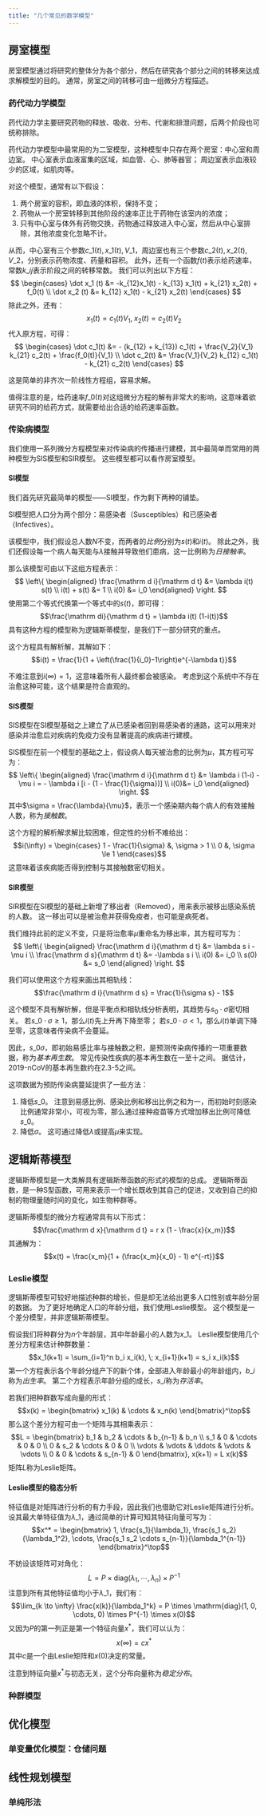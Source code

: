 ```yaml
---
title: "几个常见的数学模型"
---
```


## 房室模型

房室模型通过将研究的整体分为各个部分，然后在研究各个部分之间的转移来达成求解模型的目的。
通常，房室之间的转移可由一组微分方程描述。

### 药代动力学模型

药代动力学主要研究药物的释放、吸收、分布、代谢和排泄问题，后两个阶段也可统称排除。

药代动力学模型中最常用的为二室模型，这种模型中只存在两个房室：中心室和周边室。
中心室表示血液富集的区域，如血管、心、肺等器官；
周边室表示血液较少的区域，如肌肉等。

对这个模型，通常有以下假设：
1. 两个房室的容积，即血液的体积，保持不变；
2. 药物从一个房室转移到其他阶段的速率正比于药物在该室内的浓度；
3. 只有中心室与体外有药物交换，药物通过释放进入中心室，然后从中心室排除，其他浓度变化忽略不计。

从而，中心室有三个参数$c\_1(t), x\_1(t), V\_1$，周边室也有三个参数$c\_2(t), x\_2(t), V\_2$，分别表示药物浓度、药量和容积。
此外，还有一个函数$f(t)$表示给药速率，常数$k\_{ij}$表示阶段之间的转移常数。
我们可以列出以下方程：
$$
\begin{cases}
    \dot x_1 (t) &= -k_{12}x_1(t) - k_{13} x_1(t) + k_{21} x_2(t) + f_0(t) \\
    \dot x_2 (t) &= k_{12} x_1(t) - k_{21} x_2(t)
\end{cases}
$$
除此之外，还有：
$$x_1(t) = c_1(t) V_1, \; x_2(t) = c_2(t) V_2$$
代入原方程，可得：
$$
\begin{cases}
\dot c_1(t) &= - (k_{12} + k_{13}) c_1(t) + \frac{V_2}{V_1} k_{21} c_2(t) + \frac{f_0(t)}{V_1} \\
\dot c_2(t) &= \frac{V_1}{V_2} k_{12} c_1(t) - k_{21} c_2(t)
\end{cases}
$$

这是简单的非齐次一阶线性方程组，容易求解。

值得注意的是，给药速率$f\_0(t)$对这组微分方程的解有非常大的影响，这意味着欲研究不同的给药方式，就需要给出合适的给药速率函数。

### 传染病模型

我们使用一系列微分方程模型来对传染病的传播进行建模，其中最简单而常用的两种模型为SIS模型和SIR模型。
这些模型都可以看作房室模型。

#### SI模型

我们首先研究最简单的模型——SI模型，作为剩下两种的铺垫。

SI模型把人口分为两个部分：易感染者（Susceptibles）和已感染者（Infectives）。

该模型中，我们假设总人数$N$不变，而两者的*比例*分别为$s(t)$和$i(t)$。
除此之外，我们还假设每一个病人每天能与$\lambda$接触并导致他们患病，这一比例称为*日接触率*。

那么该模型可由以下这组方程表示：
$$
\left\{
    \begin{aligned}
    \frac{\mathrm d i}{\mathrm d t} &= \lambda i(t) s(t) \\
    i(t) + s(t) &= 1 \\
    i(0) &= i_0
    \end{aligned}
\right.
$$
使用第二个等式代换第一个等式中的$s(t)$，即可得：
$$\frac{\mathrm di}{\mathrm d t} = \lambda i(t) (1-i(t))$$
具有这种方程的模型称为逻辑斯蒂模型，是我们下一部分研究的重点。

这个方程具有解析解，其解如下：
$$i(t) = \frac{1}{1 + \left(\frac{1}{i_0}-1\right)e^{-\lambda t}}$$

不难注意到$i(\infty) = 1$，这意味着所有人最终都会被感染。
考虑到这个系统中不存在治愈这种可能，这个结果是符合直观的。

#### SIS模型

SIS模型在SI模型基础之上建立了从已感染者回到易感染者的通路，这可以用来对感染并治愈后对疾病的免疫力没有显著提高的疾病进行建模。

SIS模型在前一个模型的基础之上，假设病人每天被治愈的比例为$\mu$，其方程可写为：
$$
\left\{
    \begin{aligned}
    \frac{\mathrm d i}{\mathrm d t} &= \lambda i (1-i) - \mu i = - \lambda i [i - (1 - \frac{1}{\sigma})] \\
    i(0)&= i_0
    \end{aligned}
\right.
$$
其中$\sigma = \frac{\lambda}{\mu}$，表示一个感染期内每个病人的有效接触人数，称为*接触数*。

这个方程的解析解求解比较困难，但定性的分析不难给出：
$$i(\infty) = \begin{cases} 1 - \frac{1}{\sigma} &, \sigma > 1 \\ 0 &, \sigma \le 1  \end{cases}$$
这意味着该疾病能否得到控制与其接触数密切相关。

#### SIR模型

SIR模型在SI模型的基础上新增了移出者（Removed），用来表示被移出感染系统的人数。
这一移出可以是被治愈并获得免疫者，也可能是病死者。

我们维持此前的定义不变，只是将治愈率$\mu$重命名为移出率，其方程可写为：
$$
\left\{
    \begin{aligned}
    \frac{\mathrm d i}{\mathrm d t} &= \lambda s i - \mu i \\
    \frac{\mathrm d s}{\mathrm d t} &= -\lambda s i \\
    i(0) &= i_0 \\
    s(0) &= s_0
    \end{aligned}
\right.
$$

我们可以使用这个方程来画出其相轨线：
$$\frac{\mathrm d i}{\mathrm d s} = \frac{1}{\sigma s} - 1$$

这个模型不具有解析解，但是平衡点和相轨线分析表明，其趋势与$s_0 \cdot \sigma$密切相关。
若$s\_0 \cdot \sigma \ge 1$，那么$i(t)$先上升再下降至零；
若$s\_0 \cdot \sigma < 1$，那么$i(t)$单调下降至零，这意味者传染病不会蔓延。

因此，$s\_0 \sigma$，即初始易感比率与接触数之积，是预测传染病传播的一项重要数据，称为*基本再生数*。
常见传染性疾病的基本再生数在一至十之间。
据估计，2019-nCoV的基本再生数约在2.3-5之间。

这项数据为预防传染病蔓延提供了一些方法：
1. 降低$s\_0$。
注意到易感比例、感染比例和移出比例之和为一，而初始时刻感染比例通常非常小，可视为零，那么通过接种疫苗等方式增加移出比例可降低$s\_0$。
2. 降低$\sigma$。
这可通过降低$\lambda$或提高$\mu$来实现。

## 逻辑斯蒂模型

逻辑斯蒂模型是一大类解具有逻辑斯蒂函数的形式的模型的总成。
逻辑斯蒂函数，是一种S型函数，可用来表示一个增长既收到其自己的促进，又收到自己的抑制的物理量随时间的变化，如生物种群等。

逻辑斯蒂模型的微分方程通常具有以下形式：
$$\frac{\mathrm d x}{\mathrm d t} = r x (1 - \frac{x}{x_m})$$
其通解为：
$$x(t) = \frac{x_m}{1 + (\frac{x_m}{x_0} - 1) e^{-rt}}$$

### Leslie模型

逻辑斯蒂模型可较好地描述种群的增长，但是却无法给出更多人口性别或年龄分层的数据。
为了更好地确定人口的年龄分组，我们使用Leslie模型。
这个模型是一个差分模型，并非逻辑斯蒂模型。

假设我们将种群分为$n$个年龄层，其中年龄最小的人数为$x\_1$。
Leslie模型使用几个差分方程来估计种群数量：
$$x_1(k+1) = \sum_{i=1}^n b_i x_i(k), \; x_{i+1}(k+1) = s_i x_i(k)$$
第一个方程表示各个年龄分组产下的新个体，全部进入年龄最小的年龄组内，$b\_i$称为*出生率*。
第二个方程表示年龄分组的成长，$s\_i$称为*存活率*。

若我们把种群数写成向量的形式：
$$x(k) = \begin{bmatrix} x_1(k) & \cdots & x_n(k) \end{bmatrix}^\top$$
那么这个差分方程可由一个矩阵与其相乘表示：
$$L = \begin{bmatrix}
b_1 & b_2 & \cdots & b_{n-1} & b_n \\
s_1 & 0 & \cdots & 0 & 0 \\
0 & s_2 & \cdots & 0 & 0 \\
\vdots & \vdots & \ddots & \vdots & \vdots \\
0 & 0 & \cdots & s_{n-1} & 0
\end{bmatrix}, x(k+1) = L x(k)$$
矩阵$L$称为Leslie矩阵。

#### Leslie模型的稳态分析

特征值是对矩阵进行分析的有力手段，因此我们也借助它对Leslie矩阵进行分析。
设其最大单特征值为$\lambda\_1$，通过简单的计算可知其特征向量可写为：
$$x^* = \begin{bmatrix} 1, \frac{s_1}{\lambda_1}, \frac{s_1 s_2}{\lambda_1^2}, \cdots, \frac{s_1 s_2 \cdots s_{n-1}}{\lambda_1^{n-1}} \end{bmatrix}^\top$$

不妨设该矩阵可对角化：
$$L = P\times \mathrm{diag}(\lambda_1, \cdots, \lambda_n) \times P^{-1}$$
注意到所有其他特征值均小于$\lambda\_1$，我们有：
$$\lim_{k \to \infty} \frac{x(k)}{\lambda_1^k} = P \times \mathrm{diag}(1, 0, \cdots, 0) \times P^{-1} \times x(0)$$
又因为$P$的第一列正是第一个特征向量$x^*$，我们可以认为：
$$x(\infty) = c x^*$$
其中$c$是一个由Leslie矩阵和$x(0)$决定的常量。

注意到特征向量$x^*$与初态无关，这个分布向量称为*稳定分布*。

### 种群模型

## 优化模型

### 单变量优化模型：仓储问题

## 线性规划模型

### 单纯形法
